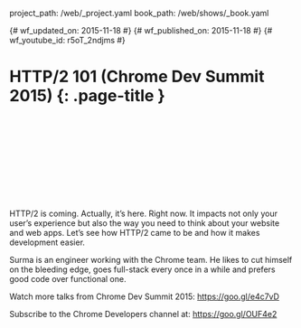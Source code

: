 project_path: /web/_project.yaml book_path: /web/shows/_book.yaml

{# wf_updated_on: 2015-11-18 #} {# wf_published_on: 2015-11-18 #} {# wf_youtube_id: r5oT_2ndjms #}

# HTTP/2 101 (Chrome Dev Summit 2015) {: .page-title }

<div class="video-wrapper">
  <iframe class="devsite-embedded-youtube-video" data-video-id="r5oT_2ndjms"
          data-autohide="1" data-showinfo="0" frameborder="0" allowfullscreen>
  </iframe>
</div>

HTTP/2 is coming. Actually, it’s here. Right now. It impacts not only your user’s experience but also the way you need to think about your website and web apps. Let’s see how HTTP/2 came to be and how it makes development easier.

Surma is an engineer working with the Chrome team. He likes to cut himself on the bleeding edge, goes full-stack every once in a while and prefers good code over functional one.

Watch more talks from Chrome Dev Summit 2015: https://goo.gl/e4c7vD

Subscribe to the Chrome Developers channel at: https://goo.gl/OUF4e2